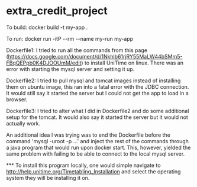 # extra_credit_project

To build:
  docker build -t my-app .
  
To run:
  docker run -itP --rm --name my-run my-app

Dockerfile1:
  I tried to run all the commands from this page (https://docs.google.com/document/d/1Nkhlb61rjRY55MaLW44bSMm5-FBqQEPpb0K4DJOOUmM/edit) to install UniTime on linux. There was an error with starting the mysql server and setting it up.
  
  
Dockerfile2:
  I tried to pull mysql and tomcat images instead of installing them on ubuntu image, this ran into a fatal error with the JDBC connection. It would still say it started the server but I could not get the app to load in a browser.
  

Dockerfile3:
  I tried to alter what I did in Dockerfile2 and do some additional setup for the tomcat. It would also say it started the server but it would not actually work.
  
  
An additional idea I was trying was to end the Dockerfile before the command 'mysql -uroot -p ...' and inject the rest of the commands through a java program that would run upon docker start. This, however, yielded the same problem with failing to be able to connect to the local mysql server.



*** To install this program locally, one would simple navigate to http://help.unitime.org/Timetabling_Installation and select the operating system they will be installing it on.
